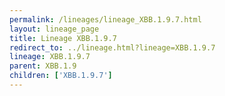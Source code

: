 ```yaml
---
permalink: /lineages/lineage_XBB.1.9.7.html
layout: lineage_page
title: Lineage XBB.1.9.7
redirect_to: ../lineage.html?lineage=XBB.1.9.7
lineage: XBB.1.9.7
parent: XBB.1.9
children: ['XBB.1.9.7']
---
```

